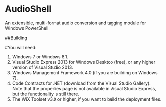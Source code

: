 AudioShell
==========

An extensible, multi-format audio conversion and tagging module for Windows PowerShell



##Building

#You will need:
1. Windows 7 or Windows 8.1.
2. Visual Studio Express 2013 for Windows Desktop (free), or any higher version of Visual Studio 2013.
3. Windows Management Framework 4.0 (if you are building on Windows 7).
4. Code Contracts for .NET (download from the Visual Studio Gallery). Note that the properties page is not available in Visual Studio Express, but the functionality is still there.
5. The WiX Toolset v3.9 or higher, if you want to build the deployment files.
